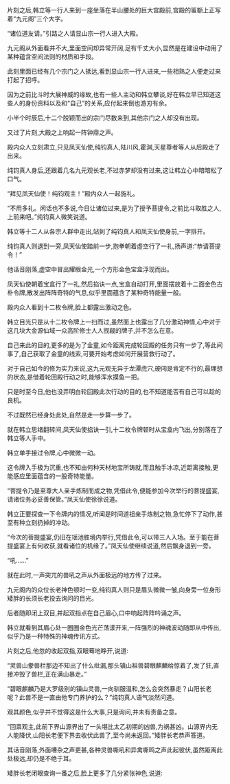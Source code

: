 
片刻之后,韩立等一行人来到一座坐落在半山腰处的巨大宫殿前,宫殿的匾额上正写着“九元阁”三个大字。

“诸位道友请。”引路之人请显山宗一行人进入大殿。

九元阁从外面看并不大,里面空间却异常开阔,足有千丈大小,显然是在建设中动用了某种蕴含空间法则的材质和手段。

此刻里面已经有几个宗门之人抵达,看到显山宗一行人进来,一些相熟之人便走过来打起了招呼。

因为之前比斗时大展神威的缘故,也有一些人主动和韩立攀谈,好在韩立早已知道这些人的身份资料以及和“自己”的关系,应付起来倒也游刃有余。

小半个时辰后,十二个脱颖而出的宗门尽数来到,其他宗门之人却没有出现。

又过了片刻,大殿之上响起一阵钟鼎之声。

殿内众人立刻肃立,只见凤天仙使,纯钧真人,陆川风,霍渊,天星尊者等人从后殿走了出来。

纯钧真人身后,还跟着几名九元观长老,不过赤梦却没有过来,这让韩立心中暗暗松了口气。

“拜见凤天仙使！纯钧观主！”殿内众人一起施礼。

“不用多礼。闲话也不多说,今日让诸位过来,是为了授予菩提令,之前比斗取胜之人,上前来吧。”纯钧真人微笑说道。

韩立等十二人从各宗人群中走出,站到了纯钧真人和凤天仙使身前,一字排开。

纯钧真人则退到一旁,凤天仙使踏前一步,抱拳朝着虚空行了一礼,扬声道:“恭请菩提令！”

他话音刚落,虚空中冒出耀眼金光,一个方形金色宝盒浮现而出。

凤天仙使朝着宝盒行了一礼,然后掐诀一点,宝盒自动打开,里面摆放着十二面金色古朴令牌,散发出阵阵奇特的气息,似乎里面蕴含了某种奇特能量一般。

殿内众人看到十二枚令牌,脸上都露出激动之色。

韩立目光只是从十二枚令牌上一扫而过,虽然面上也露出了几分激动神情,心中对于这几块大金源仙域一众高阶修士人人觊觎的牌子,并不怎么在意。

自己来此的目的,更多的是为了金童,如今距离完成轮回殿的任务只有一步了,等此间事了,自己获取了金童的线索,可要开始考虑如何开展营救行动了。

对于自己如今的修为实力来说,这九元观无异于龙潭虎穴,硬闯是肯定不行的,最理想的状态,是借着轮回殿行动之时,能够浑水摸鱼一把。

只是时至今日,他也没弄明白轮回殿此次行动的目的,也不知道能否有自己可以趁的良机。

不过既然已经身处此处,自然是走一步算一步了。

就在韩立思绪翻转间,凤天仙使掐诀一引,十二枚令牌顿时从宝盒内飞出,分别落在了韩立等人手中。

韩立单手接过令牌,心中微微一动。

这令牌入手极为沉重,也不知由何种天材地宝所铸就,而且触手冰凉,近距离接触,更能感应里面蕴含的一股奇特能量。

“菩提令乃是至尊大人亲手炼制而成之物,凭借此令,便能参加今次举行的菩提盛宴,请诸位务必妥善保管。”凤天仙使徐徐说道。

韩立正要探查一下令牌内的情况,听闻是时间道祖亲手炼制之物,急忙停下了动作,甚至有种立刻扔掉的冲动。

“今次的菩提盛宴,仍旧在瑶池胜境内举行,凭借此令,可以带三人入场。至于能在菩提盛宴上有何收获,就看诸位的机缘了。”凤天仙使继续说道,然后飘身退到一旁。

“吼……”

就在此时,一声突兀的兽吼之声从外面极远的地方传了过来。

九元阁内的众位长老神色顿时一变,纯钧真人则只是眉头微微一皱,向身旁一位身形矮胖的长须长老投去询问的目光。

后者随即闭上双目,并起双指点在自己眉心,口中响起阵阵吟诵之声。

韩立就看到其眉心处一圈圈金色光芒荡漾开来,一阵强烈的神魂波动随即从中传出,似乎乃是一种特殊的神魂传讯方式。

片刻之后,他忽的收起双指,双眼蓦地睁开,说道:

“灵兽山豢兽栏那边不知出了什么纰漏,那头镇山祖兽碧眼麒麟给惊着了,发了狂,直接冲毁了兽栏,正在满山暴走。”

“碧眼麒麟乃是大罗级别的镇山灵兽,一向驯服温和,怎么会突然暴走？山阳长老呢？此兽不是一直由他专门养护的么？”纯钧真人语气淡然问道。

观其颜色,似乎并不觉得这是什么大事,只是询问,并未有责备之意。

“回禀观主,此前下界山源界出了一头堪比太乙初期的凶兽,为祸甚凶。山源界内无人能降伏,山阳长老便下界去收伏此兽了,至今尚未返回。”矮胖长老恭声答道。

其话音刚落,外面嘈杂之声更甚,各种灵兽嘶吼和异禽嘶鸣之声此起彼伏,虽然距离此处极远,却仍是不绝于耳。

矮胖长老闭眼查询一番之后,脸上更多了几分紧张神色,说道: